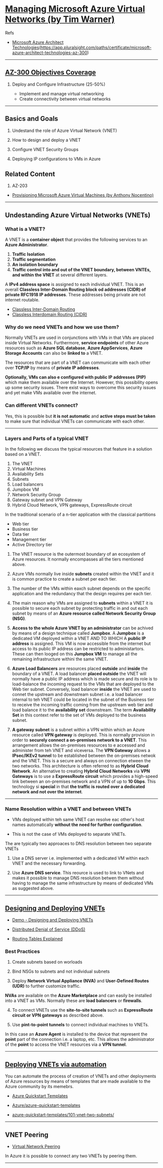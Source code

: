 # [Managing Microsoft Azure Virtual Networks (by Tim Warner)](https://app.pluralsight.com/library/courses/microsoft-azure-implement-manage-virtual-networks)  

Refs

- [Microsoft Azure Architect Technologies](AZ-300)(https://app.pluralsight.com/paths/certificate/microsoft-azure-architect-technologies-az-300)

---

## [AZ-300 Objectives Coverage](https://www.microsoft.com/en-us/learning/exam-az-300.aspx)  

1. Deploy and Configure Infrastructure (25-50%)

    - Implement and manage virtual networking
    - Create connectivity between virtual networks

---

## Basics and Goals

1. Undestand the role of Azure Virtual Network (VNET)

2. How to design and deploy a VNET

3. Configure VNET Security Groups

4. Deploying IP configurations to VMs in Azure   

## Related Content

1. AZ-203

- [Provisioning Microsoft Azure Virtual Machines (by Anthony Nocentino)](https://app.pluralsight.com/library/courses/microsoft-azure-virtual-machines-provisioning/table-of-contents)

---

## Undestanding Azure Virtual Networks (VNETs)

### What is a VNET?

A VNET is a **container object** that provides the following services to an **Azure Administrator**.

1. **Traffic Isolation**
2. **Traffic segmentation**
3. **An isolation boundary**
4. **Traffic control into and out of the VNET boundary, between VNTEs, and within the VNET** at several different layers.

A **IPv4 address space** is assigned to each individual VNET. This is an overall **Classless Inter-Domain Routing block od addresses (CIDR) of private RFC1918 IP addresses**. These addresses being private are not internet routable. 
- [Classless Inter-Domain Routing](https://searchnetworking.techtarget.com/definition/CIDR)  
- [Classless Interdomain Routing (CIDR)](https://www.youtube.com/watch?v=Q1U9wVXRuHA)   

### Why do we need VNETs and how we use them?

Normally VNETs are used in conjunctions with VMs in that VMs are placed inside Virtual Networks. Furthermore, **service endpoints** of other Azure resources such as **Azure SQL database**, **Azure AppServices**, **Azure Storage Accounts** can also be **linked to** a VNET.

The resources that are part of a VNET can communicate with each other over **TCP/IP** by means of **private IP addresses**.

**Optionally, VMs can also e configured with public IP addresses (PIP)** which make them available over the Internet. However, this possibility opens up some security issues. There exist ways to overcome this security issues and yet make VMs available over the internet.

### Can different VNETs connect?

Yes, this is possible but **it is not automatic** and **active steps must be taken** to make sure that individual VNETs can communicate with each other.

---

### Layers and Parts of a typical VNET

In the following we discuss the typical resources that feature in a solution based on a VNET.

1. The VNET
2. Virtual Machines
3. Availability Sets
4. Subnets
5. Load balancers
6. Jumpbox VM
7. Network Security Group
8. Gateway subnet and VPN Gateway
9. Hybrid Cloud Network, VPN gateways, ExpressRoute circuit

In the traditional scenario of a n-tier application with the classical partitions

 - Web tier
 - Business tier
 - Data tier
 - Management tier
 - Active Directory tier

1. The VNET resource is the outermost boundary of an ecosystem of Azure resources. It normally encompasses all the tiers mentioned above.

2. Azure VMs normally live inside **subnets** created within the VNET and it is common practice to create a subnet per each tier. 

3. The number of the VMs within eaxch subnet depends on the specific application and the redundancy that the design requires per each tier.

4. The main reason why VMs are assigned to **subnets** within a VNET it is possible to secure each subnet by protecting traffic in and out each subnet by means of an **Azure resource called Network Security Group (NSG)**.

5. **Access to the whole Azure VNET by an administrator** can be achived by means of a design technique called **Jumpbox**. A **Jumpbox** is a dedicated VM deployed within a VNET AND TO WHICH A **public IP address** is assigned. This VM is now accessible from the internet but access to its public IP address can be restricted to administartors. These can then looged on this **Jumpbox VM** to manage all the remaining infrastructure withini the same VNET.

6. **Azure Load Balancers** are resources placed **outside** and **inside** the boundary of a VNET. A load balancer **placed outside** the VNET will normally have a public IP address which is made secure and its role is to load-balance the incoming request to the VMs that are deployed to the Web tier subnet. Conversely, load balancer **inside** the VNET are used to connet the upstream and downstream subnet i.e. a load balancer internal to teh VNET could be located in the subnet of the Business tier to receive the incoming traffic coming from the upstream web tier and load balance it to the **availability set** downstream. The term **Availability Set** in this context refer to the set of VMs deployed to the business subnet.

7. **A gateway subnet** is a subnet within a VPN within which an Azure resource called **VPN gateway** is deployed. This is normally provision in order to **securely connect a on-premises network to a VNET**. This arrangement allows the on-premises resources to e accessed and administer from teh VNET and viceversa. The **VPN Gateway** allows a **IPsec/IKEv2 tunnel** to be established between the on-premises netwok and the VNET. This is a secure and always on connection etween the two networks.
This architecture is often referred to as **Hybrid Cloud Network**. An alternative to creating **Hybrid Cloud Networks** via **VPN Gateways** is to use a **ExpressRoute circuit** which provides a high-speed link between an on-premises network and a VPN of up to **10 Gbps**. This technology si **special** in that **the traffic is routed over a dedicated network and not over the internet**.

---

### Name Resolution within a VNET and between VNETs

- VMs deployed within teh same VNET can resolve eac other's host names automatically **without the need for further configuration**.

- This is not the case of VMs deployed to separate VNETs.

The are typically two approaces to DNS resolution between two separate VNETs

1. Use a DNS server i.e. implemented with a dedicated VM within each VNET and the necessary forwarding.

2. Use **Azure DNS service**. This reource is used to link to VNets and makes it possible to manage DNS resolution betwen them without having to manage the same infrastructure by means of dedicated VMs as suggested above.

---

## [Designing and Deploying VNETs](https://app.pluralsight.com/player?course=microsoft-azure-implement-manage-virtual-networks&author=tim-warner&name=11ad530b-0a30-425a-9080-07d7054900db&clip=5&mode=live)

- [Demo - Designing and Deploying VNETs](https://app.pluralsight.com/player?course=microsoft-azure-implement-manage-virtual-networks&author=tim-warner&name=11ad530b-0a30-425a-9080-07d7054900db&clip=6&mode=live) 

- [Distributed Denial of Service (DDoS)](https://www.youtube.com/watch?v=ilhGh9CEIwM) 

- [Routing Tables Explained](https://www.youtube.com/watch?v=g8eP4fhrx3I)  

### Best Practices

1. Create subnets based on worloads  

2. Bind NSGs to subnets and not individual subnets  

3. Deploy **Network Virtual Appliance (NVA)** and **User-Defined Routes (UDR)** to further customize traffic. 

**NVAs** are available on the **Azure Marketplace** and can easily be installed into a VNET as VMs. Normally these are **load balancers** or **firewalls**.

4. To connect VNETs use the **site-to-site tunnels** such as **ExpressRoute circuit or VPN gateways** as described above.

5. Use **pint-to-point tunnels** to connect individual machines to VNETs. 

In this case an **Azure Agent** is installed to the device that represent the **point** part of the connection i.e. a laptop, etc. This allows the administrator of the **point** to access the VNET resources via a **VPN tunnel**.

---

## [Deploying VNETs via automation](https://app.pluralsight.com/player?course=microsoft-azure-implement-manage-virtual-networks&author=tim-warner&name=11ad530b-0a30-425a-9080-07d7054900db&clip=6&mode=live)  

You can automate the process of creation of VNETs and other deployments of Azure resources by means of templates that are made available to the Azure community by its memebrs. 

- [Azure Quickstart Templates](https://azure.microsoft.com/en-us/resources/templates/)  

- [Azure/azure-quickstart-templates](https://github.com/Azure/azure-quickstart-templates)  

- [azure-quickstart-templates/101-vnet-two-subnets/](https://github.com/Azure/azure-quickstart-templates/tree/master/101-vnet-two-subnets)  

--- 

## VNET Peering

 - [Virtual Network Peering](https://app.pluralsight.com/player?course=microsoft-azure-implement-manage-virtual-networks&author=tim-warner&name=11ad530b-0a30-425a-9080-07d7054900db&clip=3&mode=live)

 In Azure it is possible to connect any two VNETs by peering them. 

---